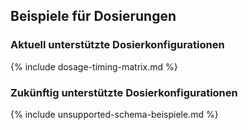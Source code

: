 ## Beispiele für Dosierungen

### Aktuell unterstützte Dosierkonfigurationen

{% include dosage-timing-matrix.md %}

### Zukünftig unterstützte Dosierkonfigurationen

{% include unsupported-schema-beispiele.md %}